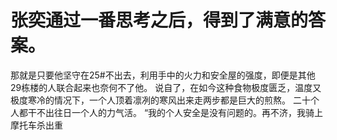 # 张奕通过一番思考之后，得到了满意的答案。
那就是只要他坚守在25#不出去，利用手中的火力和安全屋的强度，即便是其他29栋楼的人联合起来也奈何不了他。
说自了，在如今这种食物极度匮乏，温度又极度寒冷的情况下，一个人顶着凛冽的寒风出来走两步都是巨大的煎熬。
二十个人都干不出往日一个人的力气活。
“我的个人安全是没有问题的。再不济，我骑上摩托车杀出重

